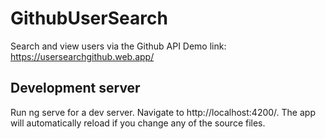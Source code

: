 # GithubUserSearch

Search and view users via the Github API
Demo link: https://usersearchgithub.web.app/

## Development server

Run ng serve for a dev server. Navigate to http://localhost:4200/. The app will automatically reload if you change any of the source files.